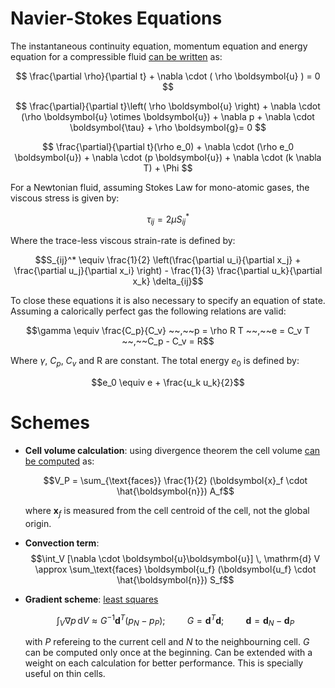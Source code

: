 # Navier-Stokes Equations
The instantaneous continuity equation, momentum equation and energy equation for a compressible fluid [can be written](https://www.cfd-online.com/Wiki/Navier-Stokes_equations) as: 

$$
\frac{\partial \rho}{\partial t} +
\nabla \cdot ( \rho \boldsymbol{u} ) = 0
$$

$$
\frac{\partial}{\partial t}\left( \rho \boldsymbol{u} \right) +
\nabla \cdot (\rho \boldsymbol{u} \otimes \boldsymbol{u}) + \nabla p  + \nabla \cdot \boldsymbol{\tau} + \rho \boldsymbol{g}= 0
$$

$$
\frac{\partial}{\partial t}(\rho e_0) + \nabla \cdot (\rho e_0 \boldsymbol{u}) + \nabla \cdot (p \boldsymbol{u}) + \nabla \cdot (k \nabla T) + \Phi
$$

For a Newtonian fluid, assuming Stokes Law for mono-atomic gases, the viscous stress is given by: 

$$
\tau_{ij} = 2 \mu S_{ij}^*
$$

Where the trace-less viscous strain-rate is defined by: 

$$S_{ij}^* \equiv \frac{1}{2} \left(\frac{\partial u_i}{\partial x_j} + \frac{\partial u_j}{\partial x_i} \right) - \frac{1}{3} \frac{\partial u_k}{\partial x_k} \delta_{ij}$$

To close these equations it is also necessary to specify an equation of state. Assuming a calorically perfect gas the following relations are valid:

$$\gamma \equiv \frac{C_p}{C_v} ~~,~~p = \rho R T ~~,~~e = C_v T ~~,~~C_p - C_v = R$$

Where $\gamma$, $C_p$, $C_v$ and R are constant.
The total energy $e_0$ is defined by: 

$$e_0 \equiv e + \frac{u_k u_k}{2}$$

# Schemes

- **Cell volume calculation**: using divergence theorem the cell volume [can be computed](https://www.youtube.com/watch?v=x2CsJUE8bZo&list=PLnJ8lIgfDbkp5DtCPtP2rcqEEUJk-PM8N&index=3) as: 
  
  $$V_P = \sum_{\text{faces}} \frac{1}{2} (\boldsymbol{x}_f \cdot \hat{\boldsymbol{n}}) A_f$$

  where $\boldsymbol{x}_f$ is measured from the cell centroid of the cell, not the global origin.

- **Convection term**:
  $$\int_V [\nabla \cdot \boldsymbol{u}\boldsymbol{u}] \, \mathrm{d} V \approx \sum_\text{faces} \boldsymbol{u_f} (\boldsymbol{u_f} \cdot \hat{\boldsymbol{n}}) S_f$$

- **Gradient scheme**: [least squares](https://www.youtube.com/watch?v=7ymFkxx2R_k&list=PLnJ8lIgfDbkp5DtCPtP2rcqEEUJk-PM8N&index=4)
  
  $$\int_V  \nabla p \, \mathrm{d}V \approx G^{-1} \boldsymbol{d}^T (p_N - p_P); \hspace{1cm} G = \boldsymbol{d}^T \boldsymbol{d} ; \hspace{1cm} \boldsymbol{d} = \boldsymbol{d}_N-\boldsymbol{d}_P$$

  with $P$ refereing to the current cell and $N$ to the neighbourning cell. $G$ can be computed only once at the beginning.
  Can be extended with a weight on each calculation for better performance. This is specially useful on thin cells.

  